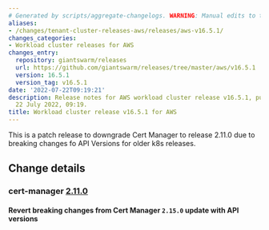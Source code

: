 ```yaml
---
# Generated by scripts/aggregate-changelogs. WARNING: Manual edits to this files will be overwritten.
aliases:
- /changes/tenant-cluster-releases-aws/releases/aws-v16.5.1/
changes_categories:
- Workload cluster releases for AWS
changes_entry:
  repository: giantswarm/releases
  url: https://github.com/giantswarm/releases/tree/master/aws/v16.5.1
  version: 16.5.1
  version_tag: v16.5.1
date: '2022-07-22T09:19:21'
description: Release notes for AWS workload cluster release v16.5.1, published on
  22 July 2022, 09:19.
title: Workload cluster release v16.5.1 for AWS
---
```


This is a patch release to downgrade Cert Manager to release 2.11.0 due to breaking changes fo API Versions for older k8s releases.

## Change details

### cert-manager [2.11.0](https://github.com/giantswarm/cert-manager-app/releases/tag/v2.11.0)

#### Revert breaking changes from Cert Manager `2.15.0` update with API versions
